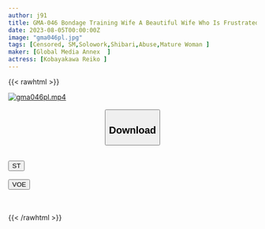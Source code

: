 ```yaml
---
author: j91
title: GMA-046 Bondage Training Wife A Beautiful Wife Who Is Frustrated By Her Husband's Libido And Sex Life. A Chance Reunion With A Man Who Was Once Trained Makes Her Masochistic Tingle Again... Reiko Kobayakawa
date: 2023-08-05T00:00:00Z
image: "gma046pl.jpg"
tags: [Censored, SM,Solowork,Shibari,Abuse,Mature Woman	]
maker: [Global Media Annex  ]
actress: [Kobayakawa Reiko ]
---
```



{{< rawhtml >}}

<div class="video" data-videoid="G3oJv7aO1Au1Da2">
    <a href="javascript:;">
        <img src="https://my.j91.asia/posts/gma046pl/gma046pl.jpg" width="WIDTH" height="HEIGHT" alt="gma046pl.mp4" loading="lazy">
    </a>
</div>

<script type="text/javascript" src="https://j91.asia/asset/on-demand-st.js"></script>

<br>
  <link rel="stylesheet" href="https://j91.asia/asset/bs5.css">
  
  <center>
  <button class="btn btn-primary" type="button" data-bs-toggle="collapse" data-bs-target=".multi-collapse" aria-expanded="false" aria-controls="multiCollapseExample1 multiCollapseExample2"><h2>Download</h2></button></center>
</p>
<div class="row">
  <div class="col">
    <div class="collapse multi-collapse" id="multiCollapseExample1">
      <div class="card card-body">
	      	      <br>
<div class="buttons">  
<a href="https://streamtape.to/v/G3oJv7aO1Au1Da2"><button class="btn-hover color-3"><i class="fa fa-download"></i> ST</button></a></div>
    </div>
  </div>
</div>
  <div class="col">
    <div class="collapse multi-collapse" id="multiCollapseExample2">
      <div class="card card-body">
	      <br>
<div class="buttons">
    <a href="https://voe.sx/67ps51dk2k7d"><button class="btn-hover color-9"><i class="fa fa-download"></i> VOE</button></a></div>
<br><br>
      </div>
    </div>
  </div>
</div>

{{< /rawhtml >}}